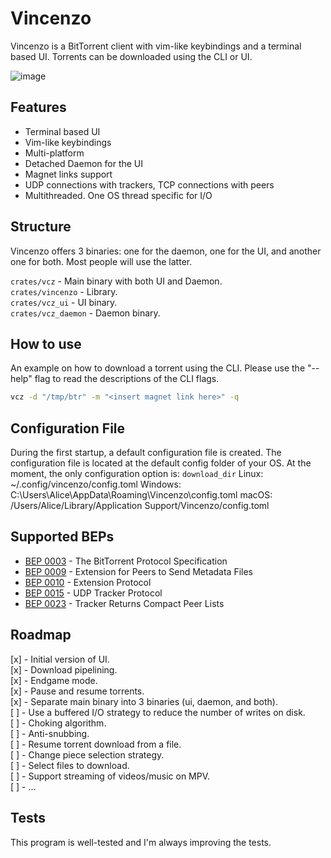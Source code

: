 # Vincenzo
Vincenzo is a BitTorrent client with vim-like keybindings and a terminal based UI. Torrents can be downloaded using the CLI or UI.

![image](tape.gif)

## Features
- Terminal based UI <br />
- Vim-like keybindings <br />
- Multi-platform <br />
- Detached Daemon for the UI <br />
- Magnet links support <br />
- UDP connections with trackers, TCP connections with peers <br />
- Multithreaded. One OS thread specific for I/O <br />

## Structure
Vincenzo offers 3 binaries: one for the daemon, one for the UI, and another one
for both. Most people will use the latter.

`crates/vcz` - Main binary with both UI and Daemon. <br />
`crates/vincenzo` - Library. <br />
`crates/vcz_ui` - UI binary. <br />
`crates/vcz_daemon` - Daemon binary. <br />

## How to use
An example on how to download a torrent using the CLI. Please use the "--help" flag to read the descriptions of the CLI flags.

```bash
vcz -d "/tmp/btr" -m "<insert magnet link here>" -q
```

## Configuration File
During the first startup, a default configuration file is created.
The configuration file is located at the default config folder of your OS. At the moment, the only configuration option is: `download_dir`
Linux:   ~/.config/vincenzo/config.toml
Windows: C:\Users\Alice\AppData\Roaming\Vincenzo\config.toml
macOS:   /Users/Alice/Library/Application Support/Vincenzo/config.toml

## Supported BEPs
- [BEP 0003](http://www.bittorrent.org/beps/bep_0003.html) - The BitTorrent Protocol Specification
- [BEP 0009](http://www.bittorrent.org/beps/bep_0009.html) - Extension for Peers to Send Metadata Files
- [BEP 0010](http://www.bittorrent.org/beps/bep_0010.html) - Extension Protocol
- [BEP 0015](http://www.bittorrent.org/beps/bep_0015.html) - UDP Tracker Protocol
- [BEP 0023](http://www.bittorrent.org/beps/bep_0023.html) - Tracker Returns Compact Peer Lists

## Roadmap
[x] - Initial version of UI. <br />
[x] - Download pipelining. <br />
[x] - Endgame mode. <br />
[x] - Pause and resume torrents. <br />
[x] - Separate main binary into 3 binaries (ui, daemon, and both). <br />
[ ] - Use a buffered I/O strategy to reduce the number of writes on disk. <br />
[ ] - Choking algorithm. <br />
[ ] - Anti-snubbing. <br />
[ ] - Resume torrent download from a file. <br />
[ ] - Change piece selection strategy. <br />
[ ] - Select files to download. <br />
[ ] - Support streaming of videos/music on MPV. <br />
[ ] - ... <br />

## Tests
This program is well-tested and I'm always improving the tests.
